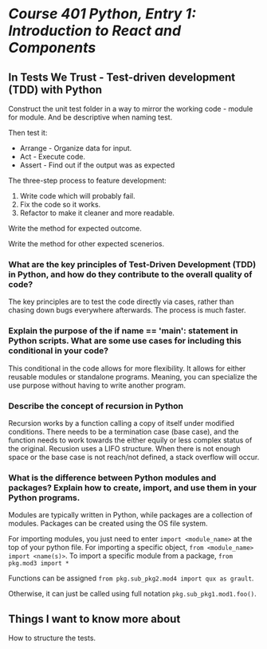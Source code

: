 # *Course 401 Python, Entry 1: Introduction to React and Components*

## In Tests We Trust - Test-driven development (TDD) with Python

Construct the unit test folder in a way to mirror the working code - module for module. And be descriptive when naming test.

Then test it:

+ Arrange - Organize data for input.
+ Act - Execute code.
+ Assert - Find out if the output was as expected

The three-step process to feature development:

1. Write code which will probably fail.
2. Fix the code so it works.
3. Refactor to make it cleaner and more readable.

Write the method for expected outcome.

Write the method for other expected scenerios.

### What are the key principles of Test-Driven Development (TDD) in Python, and how do they contribute to the overall quality of code?

The key principles are to test the code directly via cases, rather than chasing down bugs everywhere afterwards. The process is much faster.

### Explain the purpose of the if __name__ == '__main__': statement in Python scripts. What are some use cases for including this conditional in your code?

This conditional in the code allows for more flexibility. It allows for either reusable modules or standalone programs. Meaning, you can specialize the use purpose without having to write another program.

### Describe the concept of recursion in Python

Recursion works by a function calling a copy of itself under modified conditions. There needs to be a termination case (base case), and the function needs to work towards the either equily or less complex status of the original. Recusion uses a LIFO structure. When there is not enough space or the base case is not reach/not defined, a stack overflow will occur.

### What is the difference between Python modules and packages? Explain how to create, import, and use them in your Python programs.

Modules are typically written in Python, while packages are a collection of modules. Packages can be created using the OS file system.

For importing modules, you just need to enter ```import <module_name>``` at the top of your python file. For importing a specific object, ```from <module_name> import <name(s)>```. To import a specific module from a package, ```from pkg.mod3 import *```

Functions can be assigned ```from pkg.sub_pkg2.mod4 import qux as grault```.

Otherwise, it can just be called using full notation ```pkg.sub_pkg1.mod1.foo()```.

## Things I want to know more about

How to structure the tests.
